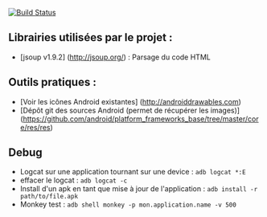 [![Build Status](https://travis-ci.org/AnaelMobilia/NextINpact-Unofficial.svg?branch=master)](https://travis-ci.org/AnaelMobilia/NextINpact-Unofficial)

## Librairies utilisées par le projet :
  - [jsoup v1.9.2] (http://jsoup.org/) : Parsage du code HTML

## Outils pratiques :
  - [Voir les icônes Android existantes] (http://androiddrawables.com)
  - [Dépôt git des sources Android (permet de récupérer les images)] (https://github.com/android/platform_frameworks_base/tree/master/core/res/res)

## Debug
  - Logcat sur une application tournant sur une device : `adb logcat *:E`
  - effacer le logcat : `adb logcat -c`
  - Install d'un apk en tant que mise à jour de l'application : `adb install -r path/to/file.apk`
  - Monkey test : `adb shell monkey -p mon.application.name -v 500`